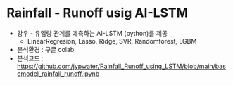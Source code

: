 # Rainfall - Runoff usig AI-LSTM
 - 강우 - 유입량 관계를 예측하는 AI-LSTM (python)를 제공
   - LinearRegresion, Lasso, Ridge, SVR, Randomforest, LGBM
 - 분석환경 : 구글 colab
 - 분석코드 : https://github.com/jypwater/Rainfall_Runoff_using_LSTM/blob/main/basemodel_rainfall_runoff.ipynb
